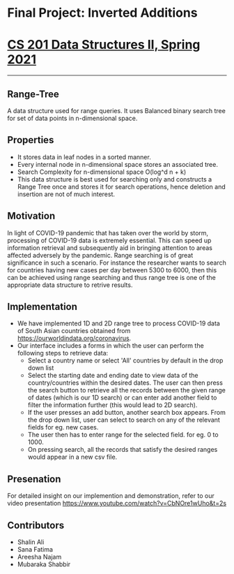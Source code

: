 # Final Project: Inverted Additions
# [CS 201 Data Structures II, Spring 2021](https://hulms.instructure.com/courses/1260)
-------
## Range-Tree

A data structure used for range queries. It uses Balanced binary search tree for set of data points in n-dimensional space.

## Properties

- It stores data in leaf nodes in a sorted manner. 
- Every internal node in n-dimensional space stores an associated tree.
- Search Complexity for n-dimensional space O(log^d n + k)
- This data structure is best used for searching only and constructs a Range Tree once and stores it for search operations, hence deletion and insertion are not of much interest.

## Motivation

In light of COVID-19 pandemic that has taken over the world by storm, processing of COVID-19 data is extremely essential. This can speed up information retrieval and subsequently aid in bringing attention to areas affected adversely by the pandemic. Range searching is of great significance in such a scenario. For instance the researcher wants to search for countries having new cases per day between 5300 to 6000, then this can be achieved using range searching and thus range tree is one of the appropriate data structure to retrive results.

## Implementation

- We have implemented 1D and 2D range tree to process COVID-19 data of South Asian countries obtained from https://ourworldindata.org/coronavirus.
- Our interface includes a forms in which the user can perform the following steps to retrieve data:
  - Select a country name or select 'All' countries by default in the drop down list
  - Select the starting date and ending date to view data of the country/countries within the desired dates. The user can then press the search button to retrieve all the records between the given range of dates (which is our 1D search) or can enter add another field to filter the information further (this would lead to 2D search).
  - If the user presses an add button, another search box appears. From the drop down list, user can select to search on any of the relevant fields for eg. new cases.
  - The user then has to enter range for the selected field. for eg. 0 to 1000.
  - On pressing search, all the records that satisfy the desired ranges would appear in a new csv file.

## Presenation

For detailed insight on our implemention and demonstration, refer to our video presentation https://www.youtube.com/watch?v=CbNOre1wUho&t=2s

## Contributors

- Shalin Ali
- Sana Fatima
- Areesha Najam
- Mubaraka Shabbir
